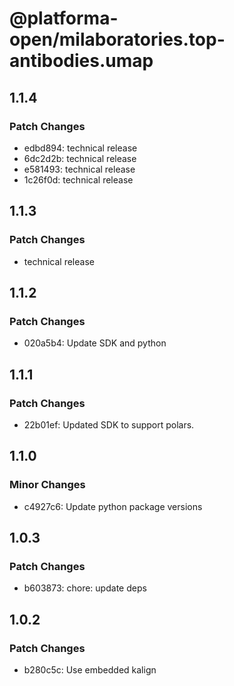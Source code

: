 # @platforma-open/milaboratories.top-antibodies.umap

## 1.1.4

### Patch Changes

- edbd894: technical release
- 6dc2d2b: technical release
- e581493: technical release
- 1c26f0d: technical release

## 1.1.3

### Patch Changes

- technical release

## 1.1.2

### Patch Changes

- 020a5b4: Update SDK and python

## 1.1.1

### Patch Changes

- 22b01ef: Updated SDK to support polars.

## 1.1.0

### Minor Changes

- c4927c6: Update python package versions

## 1.0.3

### Patch Changes

- b603873: chore: update deps

## 1.0.2

### Patch Changes

- b280c5c: Use embedded kalign
